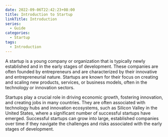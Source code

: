 ```yaml
---
date: 2022-09-06T22:42:23+08:00
title: Introduction to Startup
linkTitle: Introduction
series: 
  - Guide
categories:
  - Startup
tags:
  - Introduction
---
```


A startup is a young company or organization that is typically newly established and in the early stages of development. These companies are often founded by entrepreneurs and are characterized by their innovative and entrepreneurial nature. Startups are known for their focus on creating and scaling new products, services, or business models, often in the technology or innovation sectors.

Startups play a crucial role in driving economic growth, fostering innovation, and creating jobs in many countries. They are often associated with technology hubs and innovation ecosystems, such as Silicon Valley in the United States, where a significant number of successful startups have emerged. Successful startups can grow into large, established companies over time if they navigate the challenges and risks associated with the early stages of development.



